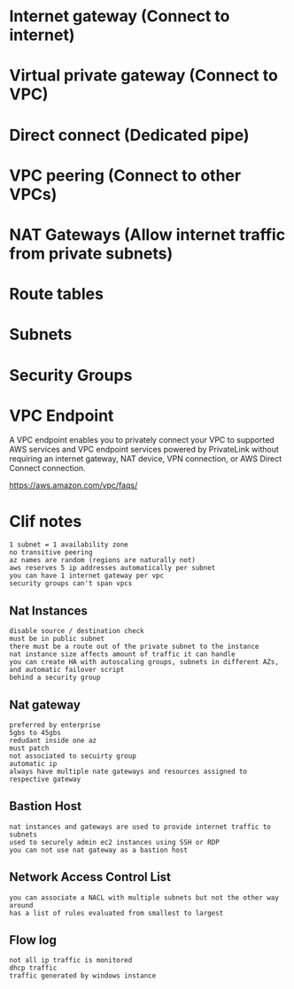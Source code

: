 # Internet gateway (Connect to internet)
# Virtual private gateway (Connect to VPC)
# Direct connect (Dedicated pipe)
# VPC peering (Connect to other VPCs)
# NAT Gateways (Allow internet traffic from private subnets)
# Route tables
# Subnets
# Security Groups


# VPC Endpoint
A VPC endpoint enables you to privately connect your VPC to supported AWS services and VPC endpoint services powered by PrivateLink without requiring an internet gateway, NAT device, VPN connection, or AWS Direct Connect connection.

https://aws.amazon.com/vpc/faqs/


# Clif notes
    1 subnet = 1 availability zone
    no transitive peering
    az names are random (regions are naturally not)
    aws reserves 5 ip addresses automatically per subnet
    you can have 1 internet gateway per vpc
    security groups can't span vpcs

## Nat Instances
    disable source / destination check
    must be in public subnet
    there must be a route out of the private subnet to the instance
    nat instance size affects amount of traffic it can handle
    you can create HA with autoscaling groups, subnets in different AZs, and automatic failover script
    behind a security group

## Nat gateway
    preferred by enterprise
    5gbs to 45gbs
    redudant inside one az
    must patch
    not associated to secuirty group
    automatic ip
    always have multiple nate gateways and resources assigned to respective gateway

## Bastion Host
    nat instances and gateways are used to provide internet traffic to subnets
    used to securely admin ec2 instances using SSH or RDP
    you can not use nat gateway as a bastion host


## Network Access Control List
    you can associate a NACL with multiple subnets but not the other way around
    has a list of rules evaluated from smallest to largest

## Flow log

    not all ip traffic is monitored
    dhcp traffic
    traffic generated by windows instance
